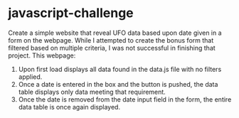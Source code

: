 # javascript-challenge

Create a simple website that reveal UFO data based upon date given in a form on the webpage.  While I attempted to create the bonus form that filtered based on multiple criteria, I was not successful in finishing that project.  This webpage: 

1. Upon first load displays all data found in the data.js file with no filters applied.
2. Once a date is entered in the box and the button is pushed, the data table displays only data meeting that requirement.
3. Once the date is removed from the date input field in the form, the entire data table is once again displayed.
